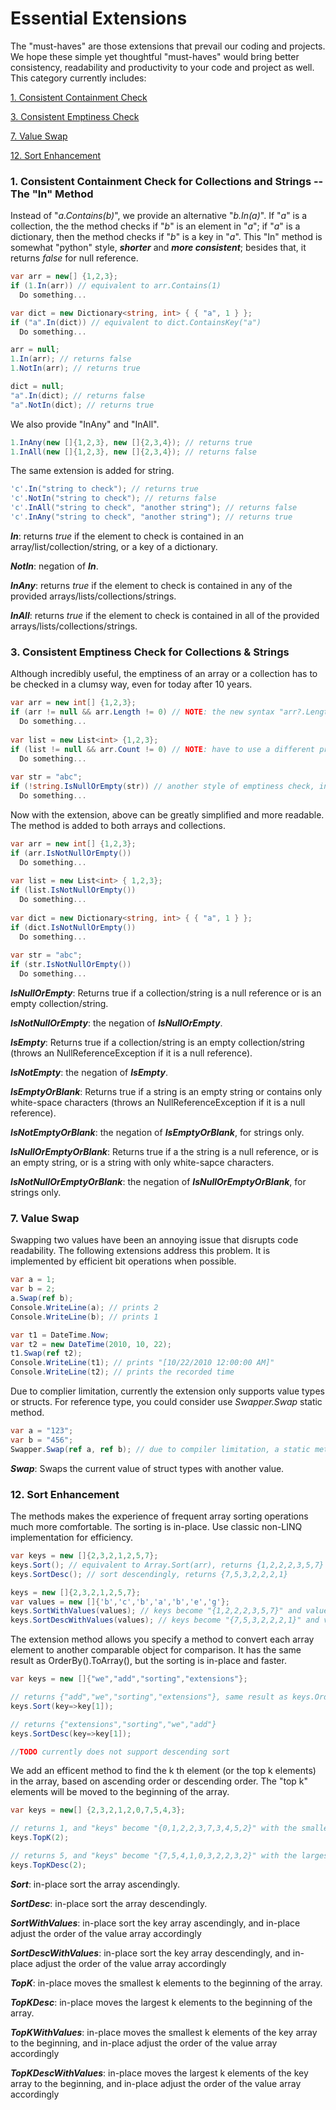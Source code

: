 # Essential Extensions

The "must-haves" are those extensions that prevail our coding and projects. We hope these simple yet thoughtful "must-haves" would bring better consistency, readability and productivity to your code and project as well. This category currently includes:

[1. Consistent Containment Check](#ConsistentContainmentCheck)

[3. Consistent Emptiness Check](#ConsistentEmptinessCheck)

[7. Value Swap](#ValueSwap)

[12. Sort Enhancement](#SortEnhancement)

### <a name="ConsistentContainmentCheck"></a> 1. Consistent Containment Check for Collections and Strings -- The "In" Method

Instead of "_a.Contains(b)_", we provide an alternative "_b.In(a)_". If "_a_" is a collection, the the method checks if "_b_" is an element in "_a_"; if "_a_" is a dictionary, then the method checks if "_b_" is a key in "_a_". This "In" method is somewhat "python" style, **_shorter_** and **_more consistent_**; besides that, it returns _false_ for null reference.

```c#
var arr = new[] {1,2,3};
if (1.In(arr)) // equivalent to arr.Contains(1)
  Do something...

var dict = new Dictionary<string, int> { { "a", 1 } };
if ("a".In(dict)) // equivalent to dict.ContainsKey("a")
  Do something...

arr = null;
1.In(arr); // returns false
1.NotIn(arr); // returns true

dict = null;
"a".In(dict); // returns false
"a".NotIn(dict); // returns true
```

We also provide "InAny" and "InAll".

```c#
1.InAny(new []{1,2,3}, new []{2,3,4}); // returns true
1.InAll(new []{1,2,3}, new []{2,3,4}); // returns false
```

The same extension is added for string.

```c#
'c'.In("string to check"); // returns true
'c'.NotIn("string to check"); // returns false
'c'.InAll("string to check", "another string"); // returns false
'c'.InAny("string to check", "another string"); // returns true
```

**_In_**: returns _true_ if the element to check is contained in an array/list/collection/string, or a key of a dictionary.

**_NotIn_**: negation of **_In_**.

**_InAny_**: returns _true_ if the element to check is contained in any of the provided arrays/lists/collections/strings.

**_InAll_**: returns _true_ if the element to check is contained in all of the provided arrays/lists/collections/strings.

### <a name="ConsistentEmptinessCheck"></a> 3. Consistent Emptiness Check for Collections & Strings

Although incredibly useful, the emptiness of an array or a collection has to be checked in a clumsy way, even for today after 10 years.

```c#
var arr = new int[] {1,2,3};
if (arr != null && arr.Length != 0) // NOTE: the new syntax "arr?.Length != 0" will not do the check as desired!
  Do something...
  
var list = new List<int> {1,2,3};
if (list != null && arr.Count != 0) // NOTE: have to use a different property "Count"
  Do something...
  
var str = "abc";
if (!string.IsNullOrEmpty(str)) // another style of emptiness check, inconsistent with all others
  Do something...
```

Now with the extension, above can be greatly simplified and more readable. The method is added to both arrays and collections.

```c#
var arr = new int[] {1,2,3};
if (arr.IsNotNullOrEmpty())
  Do something...
  
var list = new List<int> { 1,2,3};
if (list.IsNotNullOrEmpty())
  Do something...
  
var dict = new Dictionary<string, int> { { "a", 1 } };
if (dict.IsNotNullOrEmpty())
  Do something...
  
var str = "abc";
if (str.IsNotNullOrEmpty())
  Do something...
```

**_IsNullOrEmpty_**: Returns true if a collection/string is a null reference or is an empty collection/string.

**_IsNotNullOrEmpty_**: the negation of **_IsNullOrEmpty_**.

**_IsEmpty_**: Returns true if a collection/string is an empty collection/string (throws an NullReferenceException if it is a null reference).

**_IsNotEmpty_**: the negation of **_IsEmpty_**.

**_IsEmptyOrBlank_**: Returns true if a string is an empty string or contains only white-space characters (throws an NullReferenceException if it is a null reference).

**_IsNotEmptyOrBlank_**: the negation of **_IsEmptyOrBlank_**, for strings only.

**_IsNullOrEmptyOrBlank_**: Returns true if a the string is a null reference, or is an empty string, or is a string with only white-sapce characters.

**_IsNotNullOrEmptyOrBlank_**: the negation of **_IsNullOrEmptyOrBlank_**, for strings only.

### <a name="ValueSwap"></a>7. Value Swap

Swapping two values have been an annoying issue that disrupts code readability. The following extensions address this problem. It is implemented by efficient bit operations when possible.

```c#
var a = 1;
var b = 2;
a.Swap(ref b);
Console.WriteLine(a); // prints 2
Console.WriteLine(b); // prints 1

var t1 = DateTime.Now;
var t2 = new DateTime(2010, 10, 22);
t1.Swap(ref t2);
Console.WriteLine(t1); // prints "[10/22/2010 12:00:00 AM]"
Console.WriteLine(t2); // prints the recorded time
```

Due to complier limitation, currently the extension only supports value types or structs. For reference type, you could consider use _Swapper.Swap_ static method.

```c#
var a = "123";
var b = "456";
Swapper.Swap(ref a, ref b); // due to compiler limitation, a static method has to be used for reference types
```

**_Swap_**: Swaps the current value of struct types with another value. 


### <a name="SortEnhancement"></a>12. Sort Enhancement

The methods makes the experience of frequent array sorting operations much more comfortable. The sorting is in-place. Use classic non-LINQ implementation for efficiency.

```c#
var keys = new []{2,3,2,1,2,5,7};
keys.Sort(); // equivalent to Array.Sort(arr), returns {1,2,2,2,3,5,7}
keys.SortDesc(); // sort descendingly, returns {7,5,3,2,2,2,1}

keys = new []{2,3,2,1,2,5,7};
var values = new []{'b','c','b','a','b','e','g'};
keys.SortWithValues(values); // keys become "{1,2,2,2,3,5,7}" and values become "{'a','b','b','b','c','e','g'}"
keys.SortDescWithValues(values); // keys become "{7,5,3,2,2,2,1}" and values become "{'g','e','c','b','b','b','a'}"
```

The extension method allows you specify a method to convert each array element to another comparable object for comparison. It has the same result as OrderBy().ToArray(), but the sorting is in-place and faster.

```c#
var keys = new []{"we","add","sorting","extensions"};

// returns {"add","we","sorting","extensions"}, same result as keys.OrderBy(key=>key[1]).ToArray()
keys.Sort(key=>key[1]);

// returns {"extensions","sorting","we","add"}
keys.SortDesc(key=>key[1]);

//TODO currently does not support descending sort
```

We add an efficent method to find the k th element (or the top k elements) in the array, based on ascending order or descending order. The "top k" elements will be moved to the beginning of the array.

```c#
var keys = new[] {2,3,2,1,2,0,7,5,4,3};

// returns 1, and "keys" become "{0,1,2,2,3,7,3,4,5,2}" with the smallest 2 elements moved to the beginning of the array
keys.TopK(2);

// returns 5, and "keys" become "{7,5,4,1,0,3,2,2,3,2}" with the largest 2 elements moved to the beginning of the array
keys.TopKDesc(2);
```

**_Sort_**: in-place sort the array ascendingly.

**_SortDesc_**: in-place sort the array descendingly.

**_SortWithValues_**: in-place sort the key array ascendingly, and in-place adjust the order of the value array accordingly

**_SortDescWithValues_**: in-place sort the key array descendingly, and in-place adjust the order of the value array accordingly

**_TopK_**: in-place moves the smallest k elements to the beginning of the array.

**_TopKDesc_**: in-place moves the largest k elements to the beginning of the array.

**_TopKWithValues_**: in-place moves the smallest k elements of the key array to the beginning, and in-place adjust the order of the value array accordingly

**_TopKDescWithValues_**: in-place moves the largest k elements of the key array to the beginning, and in-place adjust the order of the value array accordingly


